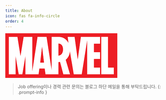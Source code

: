 ```yaml
---
title: About
icon: fas fa-info-circle
order: 4
---
```

![](/assets/img/marvlelogo.png)

> Job offering이나 경력 관련 문의는 블로그 하단 메일을 통해 부탁드립니다.
{: .prompt-info }